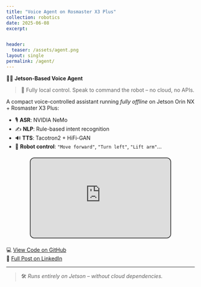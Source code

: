 ```yaml
---
title: "Voice Agent on Rosmaster X3 Plus"
collection: robotics
date: 2025-06-08
excerpt: 


header:
  teaser: /assets/agent.png
layout: single
permalink: /agent/
---
```


🚗💬 **Jetson-Based Voice Agent**

> 🧪 Fully local control. Speak to command the robot – no cloud, no APIs.

A compact voice-controlled assistant running *fully offline* on Jetson Orin NX + Rosmaster X3 Plus:

- 🎙️ **ASR**: NVIDIA NeMo  
- ✍️ **NLP**: Rule-based intent recognition  
- 🔊 **TTS**: Tacotron2 + HiFi-GAN  
- 🤖 **Robot control**: `"Move forward"`, `"Turn left"`, `"Lift arm"`...

<div style="max-width: 75%; margin: 1.5em auto;">
  <div style="position: relative; padding-bottom: 56.25%; height: 0; overflow: hidden; border-radius: 12px; border: 2px solid #444;">
    <iframe src="https://www.youtube.com/embed/SUPT8yU3pgg"
            style="position: absolute; top: 0; left: 0; width: 100%; height: 100%; border-radius: 12px;"
            frameborder="0"
            allow="accelerometer; clipboard-write; encrypted-media; gyroscope; picture-in-picture; web-share"
            allowfullscreen
            title="Voice Agent on Rosmaster">
    </iframe>
  </div>
</div>

💻 [View Code on GitHub](https://github.com/azarankin/Voice-Agent-Rosmaster.Project)  
🔗 [Full Post on LinkedIn](https://www.linkedin.com/posts/arthur-zarankin_jetson-orin-nvidia-activity-7337372543021936641-rE1h?utm_source=share&utm_medium=member_desktop&rcm=ACoAADRBA_cB4X23WmdFbuX6QgeP7l2Ntu_tqGI)

---

> 🛠️ *Runs entirely on Jetson – without cloud dependencies.*
